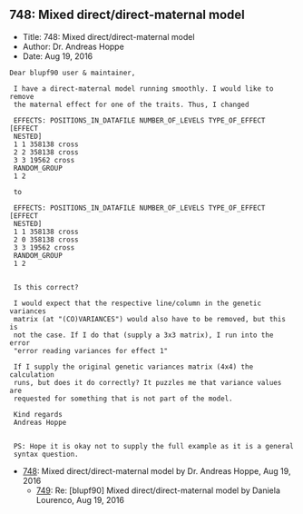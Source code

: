 ## 748: Mixed direct/direct-maternal model

- Title: 748: Mixed direct/direct-maternal model
- Author: Dr. Andreas Hoppe
- Date: Aug 19, 2016

```
Dear blupf90 user & maintainer,

 I have a direct-maternal model running smoothly. I would like to remove 
 the maternal effect for one of the traits. Thus, I changed

 EFFECTS: POSITIONS_IN_DATAFILE NUMBER_OF_LEVELS TYPE_OF_EFFECT [EFFECT 
 NESTED]
 1 1 358138 cross
 2 2 358138 cross
 3 3 19562 cross
 RANDOM_GROUP
 1 2

 to

 EFFECTS: POSITIONS_IN_DATAFILE NUMBER_OF_LEVELS TYPE_OF_EFFECT [EFFECT 
 NESTED]
 1 1 358138 cross
 2 0 358138 cross
 3 3 19562 cross
 RANDOM_GROUP
 1 2


 Is this correct?

 I would expect that the respective line/column in the genetic variances 
 matrix (at "(CO)VARIANCES") would also have to be removed, but this is 
 not the case. If I do that (supply a 3x3 matrix), I run into the error
 "error reading variances for effect 1"

 If I supply the original genetic variances matrix (4x4) the calculation 
 runs, but does it do correctly? It puzzles me that variance values are 
 requested for something that is not part of the model.

 Kind regards
 Andreas Hoppe


 PS: Hope it is okay not to supply the full example as it is a general 
 syntax question.
```

- [748](0748.md): Mixed direct/direct-maternal model by Dr. Andreas Hoppe, Aug 19, 2016
    - [749](0749.md): Re: [blupf90] Mixed direct/direct-maternal model by Daniela Lourenco, Aug 19, 2016
